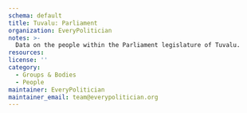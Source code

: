 ```yaml
---
schema: default
title: Tuvalu: Parliament
organization: EveryPolitician
notes: >-
  Data on the people within the Parliament legislature of Tuvalu.
resources:
license: ''
category:
  - Groups & Bodies
  - People
maintainer: EveryPolitician
maintainer_email: team@everypolitician.org
---
```

